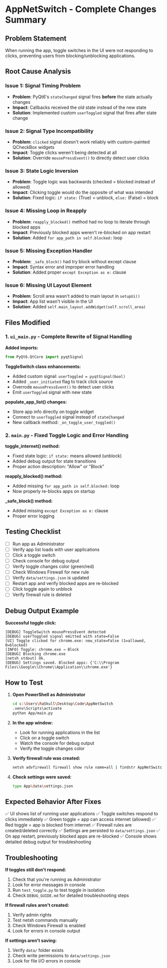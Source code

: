# AppNetSwitch - Complete Changes Summary

## Problem Statement
When running the app, toggle switches in the UI were not responding to clicks, preventing users from blocking/unblocking applications.

## Root Cause Analysis

### Issue 1: Signal Timing Problem
- **Problem**: PyQt6's `stateChanged` signal fires **before** the state actually changes
- **Impact**: Callbacks received the old state instead of the new state
- **Solution**: Implemented custom `userToggled` signal that fires after state change

### Issue 2: Signal Type Incompatibility
- **Problem**: `clicked` signal doesn't work reliably with custom-painted QCheckBox widgets
- **Impact**: Toggle clicks weren't being detected at all
- **Solution**: Override `mousePressEvent()` to directly detect user clicks

### Issue 3: State Logic Inversion
- **Problem**: Toggle logic was backwards (checked = blocked instead of allowed)
- **Impact**: Clicking toggle would do the opposite of what was intended
- **Solution**: Fixed logic: `if state:` (True) = unblock, `else:` (False) = block

### Issue 4: Missing Loop in Reapply
- **Problem**: `reapply_blocked()` method had no loop to iterate through blocked apps
- **Impact**: Previously blocked apps weren't re-blocked on app restart
- **Solution**: Added `for app_path in self.blocked:` loop

### Issue 5: Missing Exception Handler
- **Problem**: `_safe_block()` had try block without except clause
- **Impact**: Syntax error and improper error handling
- **Solution**: Added proper `except Exception as e:` clause

### Issue 6: Missing UI Layout Element
- **Problem**: Scroll area wasn't added to main layout in `setupUi()`
- **Impact**: App list wasn't visible in the UI
- **Solution**: Added `self.main_layout.addWidget(self.scroll_area)`

## Files Modified

### 1. `ui_main.py` - Complete Rewrite of Signal Handling

**Added imports:**
```python
from PyQt6.QtCore import pyqtSignal
```

**ToggleSwitch class enhancements:**
- Added custom signal: `userToggled = pyqtSignal(bool)`
- Added `_user_initiated` flag to track click source
- Overrode `mousePressEvent()` to detect user clicks
- Emit `userToggled` signal with new state

**populate_app_list() changes:**
- Store app info directly on toggle widget
- Connect to `userToggled` signal instead of `stateChanged`
- New callback method: `_on_toggle_user_toggled()`

### 2. `main.py` - Fixed Toggle Logic and Error Handling

**toggle_internet() method:**
- Fixed state logic: `if state:` means allowed (unblock)
- Added debug output for state transitions
- Proper action description: "Allow" or "Block"

**reapply_blocked() method:**
- Added missing `for app_path in self.blocked:` loop
- Now properly re-blocks apps on startup

**_safe_block() method:**
- Added missing `except Exception as e:` clause
- Proper error logging

## Testing Checklist

- [ ] Run app as Administrator
- [ ] Verify app list loads with user applications
- [ ] Click a toggle switch
- [ ] Check console for debug output
- [ ] Verify toggle changes color (green/red)
- [ ] Check Windows Firewall for new rule
- [ ] Verify `data/settings.json` is updated
- [ ] Restart app and verify blocked apps are re-blocked
- [ ] Click toggle again to unblock
- [ ] Verify firewall rule is deleted

## Debug Output Example

**Successful toggle click:**
```
[DEBUG] ToggleSwitch mousePressEvent detected
[DEBUG] userToggled signal emitted with state=False
[UI] Toggle clicked for chrome.exe: new_state=False (1=allowed, 0=blocked)
[INFO] Toggle: chrome.exe → Block
[DEBUG] Blocking chrome.exe
[netsh stdout] Ok.
[DEBUG] Settings saved. Blocked apps: {'C:\\Program Files\\Google\\Chrome\\Application\\chrome.exe'}
```

## How to Test

1. **Open PowerShell as Administrator**
   ```bash
   cd c:\Users\RaSkull\Desktop\Code\AppNetSwitch
   .venv\Scripts\activate
   python App/main.py
   ```

2. **In the app window:**
   - Look for running applications in the list
   - Click on a toggle switch
   - Watch the console for debug output
   - Verify the toggle changes color

3. **Verify firewall rule was created:**
   ```bash
   netsh advfirewall firewall show rule name=all | findstr AppNetSwitch
   ```

4. **Check settings were saved:**
   ```bash
   type App\data\settings.json
   ```

## Expected Behavior After Fixes

✅ UI shows list of running user applications
✅ Toggle switches respond to clicks immediately
✅ Green toggle = app can access internet (allowed)
✅ Red toggle = app is blocked from internet
✅ Firewall rules are created/deleted correctly
✅ Settings are persisted to `data/settings.json`
✅ On app restart, previously blocked apps are re-blocked
✅ Console shows detailed debug output for troubleshooting

## Troubleshooting

**If toggles still don't respond:**
1. Check that you're running as Administrator
2. Look for error messages in console
3. Run `test_toggle.py` to test toggle in isolation
4. Check `DEBUG_GUIDE.md` for detailed troubleshooting steps

**If firewall rules aren't created:**
1. Verify admin rights
2. Test netsh commands manually
3. Check Windows Firewall is enabled
4. Look for errors in console output

**If settings aren't saving:**
1. Verify `data/` folder exists
2. Check write permissions to `data/settings.json`
3. Look for file I/O errors in console
